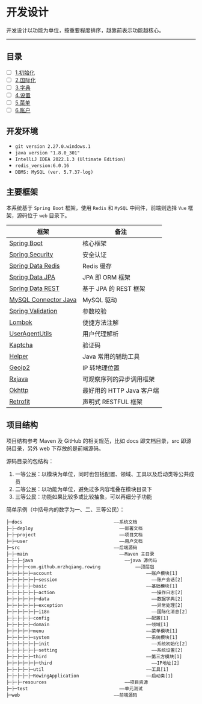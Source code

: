 开发设计
======

开发设计以功能为单位，按重要程度排序，越靠前表示功能越核心。

---

## 目录

- [ ] [1.初始化](1.init.md)
- [ ] [2.国际化](2.i18n.md)
- [ ] [3.字典](3.dict.md)
- [ ] [4.设置](4.setting.md)
- [ ] [5.菜单](5.menu.md)
- [ ] [6.账户](6.account.md)

## 开发环境

- `git version 2.27.0.windows.1`
- `java version "1.8.0_301"`
- `IntelliJ IDEA 2022.1.3 (Ultimate Edition)`
- `redis_version:6.0.16`
- `DBMS: MySQL (ver. 5.7.37-log)`

## 主要框架

本系统基于 `Spring Boot` 框架，使用 `Redis` 和 `MySQL` 中间件，前端则选择 `Vue` 框架，源码位于 `web` 目录下。

| 框架                                                                    | 备注                 |
|-----------------------------------------------------------------------|--------------------|
| [Spring Boot](https://spring.io/projects/spring-boot)                 | 核心框架               |
| [Spring Security](https://spring.io/projects/spring-security)         | 安全认证               |
| [Spring Data Redis](https://spring.io/projects/spring-data-redis)     | Redis 缓存           |
| [Spring Data JPA](https://spring.io/projects/spring-data-jpa)         | JPA 即 ORM 框架       |
| [Spring Data REST](https://spring.io/projects/spring-data-rest)       | 基于 JPA 的 REST 框架   |
| [MySQL Connector Java](https://dev.mysql.com/doc/connector-j/8.0/en/) | MySQL 驱动           |
| [Spring Validation](https://beanvalidation.org/)                      | 参数校验               |
| [Lombok](https://projectlombok.org/)                                  | 便捷方法注解             |
| [UserAgentUtils](https://www.bitwalker.eu/software/user-agent-utils)  | 用户代理解析             |
| [Kaptcha](https://github.com/mrzhqiang/kaptcha-spring-boot-starter)   | 验证码                |
| [Helper](https://github.com/mrzhqiang/helper)                         | Java 常用的辅助工具       |
| [Geoip2](https://dev.maxmind.com/geoip?lang=en)                       | IP 转地理位置           |
| [Rxjava](https://github.com/ReactiveX/RxJava)                         | 可观察序列的异步调用框架       |
| [Okhttp](https://github.com/square/okhttp)                            | 最好用的 HTTP Java 客户端 |
| [Retrofit](https://github.com/square/retrofit)                        | 声明式 RESTFUL 框架     |

## 项目结构

项目结构参考 Maven 及 GitHub 的相关规范，比如 docs 即文档目录，src 即源码目录，另外 web 下存放的是前端源码。

源码目录的包结构：

1. 一等公民：以模块为单位，同时也包括配置、领域、工具以及启动类等公共成员
2. 二等公民：以功能为单位，避免过多内容堆叠在模块目录下
3. 三等公民：功能如果比较多或比较抽象，可以再细分子功能

简单示例（中括号内的数字为一、二、三等公民）：

```
├─docs                                  ——系统文档
├─├─deploy                                ——部署文档
├─├─project                               ——项目文档
├─├─user                                  ——用户文档
├─src                                   ——后端源码
├─├─main                                  ——Maven 主目录
├─├─├─java                                  ——java 源代码
├─├─├─├─com.github.mrzhqiang.rowing             ——顶层包
├─├─├─├─├─account                                   ——账户模块[1]
├─├─├─├─├─├─session                                   ——账户会话[2]
├─├─├─├─├─basic                                     ——基础模块[1]
├─├─├─├─├─├─action                                    ——操作日志[2]
├─├─├─├─├─├─data                                      ——数据字典[2]
├─├─├─├─├─├─exception                                 ——异常处理[2]
├─├─├─├─├─├─i18n                                      ——国际化消息[2]
├─├─├─├─├─config                                    ——配置[1]
├─├─├─├─├─domain                                    ——领域[1]
├─├─├─├─├─menu                                      ——菜单模块[1]
├─├─├─├─├─system                                    ——系统模块[1]
├─├─├─├─├─├─init                                      ——系统初始化[2]
├─├─├─├─├─├─setting                                   ——系统设置[2]
├─├─├─├─├─third                                     ——第三方模块[1]
├─├─├─├─├─├─third                                     ——IP地址[2]
├─├─├─├─├─util                                      ——工具[1]
├─├─├─├─├─RowingApplication                         ——启动类[1]
├─├─├─resources                             ——项目资源
├─├─test                                  ——单元测试
├─web                                   ——前端源码
```
